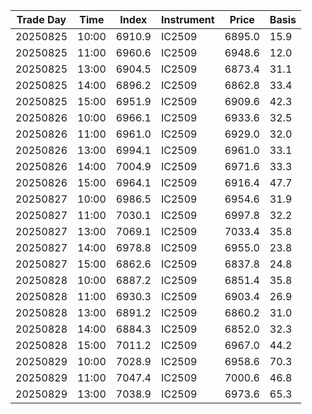 | Trade Day  | Time | Index | Instrument | Price | Basis | 
| ---------- | ---- | ----- | ---------- | ----- | ----- | 
| 20250825 | 10:00 | 6910.9 | IC2509 | 6895.0 | 15.9 | 
| 20250825 | 11:00 | 6960.6 | IC2509 | 6948.6 | 12.0 | 
| 20250825 | 13:00 | 6904.5 | IC2509 | 6873.4 | 31.1 | 
| 20250825 | 14:00 | 6896.2 | IC2509 | 6862.8 | 33.4 | 
| 20250825 | 15:00 | 6951.9 | IC2509 | 6909.6 | 42.3 | 
| 20250826 | 10:00 | 6966.1 | IC2509 | 6933.6 | 32.5 | 
| 20250826 | 11:00 | 6961.0 | IC2509 | 6929.0 | 32.0 | 
| 20250826 | 13:00 | 6994.1 | IC2509 | 6961.0 | 33.1 | 
| 20250826 | 14:00 | 7004.9 | IC2509 | 6971.6 | 33.3 | 
| 20250826 | 15:00 | 6964.1 | IC2509 | 6916.4 | 47.7 | 
| 20250827 | 10:00 | 6986.5 | IC2509 | 6954.6 | 31.9 | 
| 20250827 | 11:00 | 7030.1 | IC2509 | 6997.8 | 32.2 | 
| 20250827 | 13:00 | 7069.1 | IC2509 | 7033.4 | 35.8 | 
| 20250827 | 14:00 | 6978.8 | IC2509 | 6955.0 | 23.8 | 
| 20250827 | 15:00 | 6862.6 | IC2509 | 6837.8 | 24.8 | 
| 20250828 | 10:00 | 6887.2 | IC2509 | 6851.4 | 35.8 | 
| 20250828 | 11:00 | 6930.3 | IC2509 | 6903.4 | 26.9 | 
| 20250828 | 13:00 | 6891.2 | IC2509 | 6860.2 | 31.0 | 
| 20250828 | 14:00 | 6884.3 | IC2509 | 6852.0 | 32.3 | 
| 20250828 | 15:00 | 7011.2 | IC2509 | 6967.0 | 44.2 | 
| 20250829 | 10:00 | 7028.9 | IC2509 | 6958.6 | 70.3 | 
| 20250829 | 11:00 | 7047.4 | IC2509 | 7000.6 | 46.8 | 
| 20250829 | 13:00 | 7038.9 | IC2509 | 6973.6 | 65.3 | 
